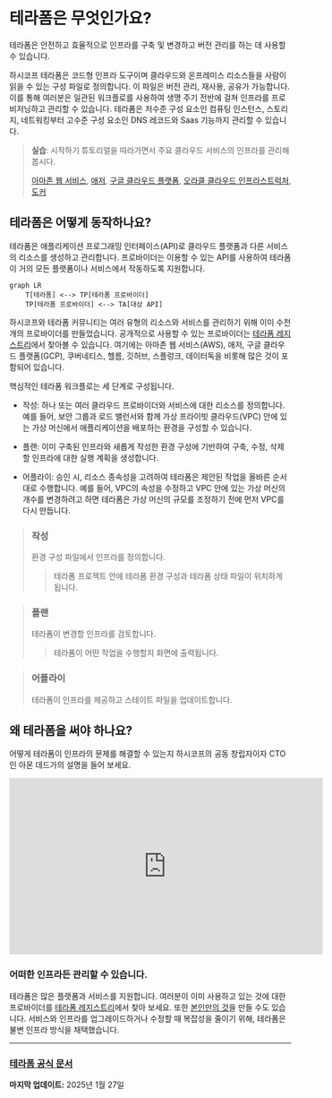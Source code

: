 # 테라폼은 무엇인가요?

테라폼은 안전하고 효율적으로 인프라를 구축 및 변경하고 버전 관리를 하는 데 사용할 수 있습니다.

하시코프 테라폼은 코드형 인프라 도구이며 클라우드와 온프레미스 리소스들을 사람이 읽을 수 있는 구성 파일로 정의합니다. 이 파일은 버전 관리, 재사용, 공유가 가능합니다. 이를 통해 여러분은 일관된 워크플로를 사용하여 생명 주기 전반에 걸쳐 인프라를 프로비저닝하고 관리할 수 있습니다. 테라폼은 저수준 구성 요소인 컴퓨팅 인스턴스, 스토리지, 네트워킹부터 고수준 구성 요소인 DNS 레코드와 Saas 기능까지 관리할 수 있습니다.

> **실습**: 시작하기 튜토리얼을 따라가면서 주요 클라우드 서비스의 인프라를 관리해 봅시다.
>
> <!-- TODO Link the document below after translating it -->
> [아마존 웹 서비스](https://developer.hashicorp.com/terraform/tutorials/aws-get-started), [애저](https://developer.hashicorp.com/terraform/tutorials/azure-get-started), [구글 클라우드 플랫폼](https://developer.hashicorp.com/terraform/tutorials/gcp-get-started), [오라클 클라우드 인프라스트럭처](https://developer.hashicorp.com/terraform/tutorials/oci-get-started), [도커](https://developer.hashicorp.com/terraform/tutorials/docker-get-started)

## 테라폼은 어떻게 동작하나요?

테라폼은 애플리케이션 프로그래밍 인터페이스(API)로 클라우드 플랫폼과 다른 서비스의 리소스를 생성하고 관리합니다. 프로바이더는 이용할 수 있는 API를 사용하여 테라폼이 거의 모든 플랫폼이나 서비스에서 작동하도록 지원합니다.

``` mermaid
graph LR
    T[테라폼] <--> TP[테라폼 프로바이더]
    TP[테라폼 프로바이더] <--> TA[대상 API]
```

하시코프와 테라폼 커뮤니티는 여러 유형의 리소스와 서비스를 관리하기 위해 이미 수천 개의 프로바이더를 만들었습니다. 공개적으로 사용할 수 있는 프로바이더는 [테라폼 레지스트리](https://registry.terraform.io/)에서 찾아볼 수 있습니다. 여기에는 아마존 웹 서비스(AWS), 애저, 구글 클라우드 플랫폼(GCP), 쿠버네티스, 헬름, 깃허브, 스플렁크, 데이터독을 비롯해 많은 것이 포함되어 있습니다.

핵심적인 테라폼 워크플로는 세 단계로 구성됩니다.

- 작성: 하나 또는 여러 클라우드 프로바이더와 서비스에 대한 리소스를 정의합니다. 예를 들어, 보안 그룹과 로드 밸런서와 함께 가상 프라이빗 클라우드(VPC) 안에 있는 가상 머신에서 애플리케이션을 배포하는 환경을 구성할 수 있습니다.

- 플랜: 이미 구축된 인프라와 새롭게 작성한 환경 구성에 기반하여 구축, 수정, 삭제할 인프라에 대한 실행 계획을 생성합니다.

- 어플라이: 승인 시, 리소스 종속성을 고려하여 테라폼은 제안된 작업을 올바른 순서대로 수행합니다. 예를 들어, VPC의 속성을 수정하고 VPC 안에 있는 가상 머신의 개수를 변경하려고 하면 테라폼은 가상 머신의 규모를 조정하기 전에 먼저 VPC를 다시 만듭니다.

> ### 작성
>
> 환경 구성 파일에서 인프라를 정의합니다.
>> 테라폼 프로젝트 안에 테라폼 환경 구성과 테라폼 상태 파일이 위치하게 됩니다.

> ### 플랜
>
> 테라폼이 변경할 인프라를 검토합니다.
>> 테라폼이 어떤 작업을 수행할지 화면에 출력됩니다.

> ### 어플라이
>
> 테라폼이 인프라를 제공하고 스테이트 파일을 업데이트합니다.

## 왜 테라폼을 써야 하나요?

어떻게 테라폼이 인프라의 문제를 해결할 수 있는지 하시코프의 공동 창립자이자 CTO인 아몬 데드가의 설명을 들어 보세요.

<iframe width="560" height="315" src="https://www.youtube.com/embed/h970ZBgKINg?si=OB150qxOpv5kdGgb" title="YouTube video player" frameborder="0" allow="accelerometer; autoplay; clipboard-write; encrypted-media; gyroscope; picture-in-picture; web-share" referrerpolicy="strict-origin-when-cross-origin" allowfullscreen></iframe>

### 어떠한 인프라든 관리할 수 있습니다.

테라폼은 많은 플랫폼과 서비스를 지원합니다. 여러분이 이미 사용하고 있는 것에 대한 프로바이더를 [테라폼 레지스트리](https://registry.terraform.io/)에서 찾아 보세요. 또한 [본인만의 것](https://developer.hashicorp.com/terraform/plugin)을 만들 수도 있습니다. 서비스와 인프라를 업그레이드하거나 수정할 때 복잡성을 줄이기 위해, 테라폼은 불변 인프라 방식을 채택했습니다.

---

### [테라폼 공식 문서](https://developer.hashicorp.com/terraform/intro)

**마지막 업데이트:** 2025년 1월 27일
